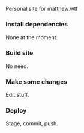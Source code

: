 Personal site for matthew.wtf

### Install dependencies
None at the moment.

### Build site
No need.

### Make some changes
Edit stuff.

### Deploy
Stage, commit, push.
